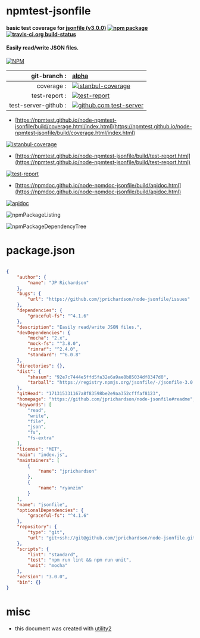 # npmtest-jsonfile

#### basic test coverage for  [jsonfile (v3.0.0)](https://github.com/jprichardson/node-jsonfile#readme)  [![npm package](https://img.shields.io/npm/v/npmtest-jsonfile.svg?style=flat-square)](https://www.npmjs.org/package/npmtest-jsonfile) [![travis-ci.org build-status](https://api.travis-ci.org/npmtest/node-npmtest-jsonfile.svg)](https://travis-ci.org/npmtest/node-npmtest-jsonfile)

#### Easily read/write JSON files.

[![NPM](https://nodei.co/npm/jsonfile.png?downloads=true&downloadRank=true&stars=true)](https://www.npmjs.com/package/jsonfile)

| git-branch : | [alpha](https://github.com/npmtest/node-npmtest-jsonfile/tree/alpha)|
|--:|:--|
| coverage : | [![istanbul-coverage](https://npmtest.github.io/node-npmtest-jsonfile/build/coverage.badge.svg)](https://npmtest.github.io/node-npmtest-jsonfile/build/coverage.html/index.html)|
| test-report : | [![test-report](https://npmtest.github.io/node-npmtest-jsonfile/build/test-report.badge.svg)](https://npmtest.github.io/node-npmtest-jsonfile/build/test-report.html)|
| test-server-github : | [![github.com test-server](https://npmtest.github.io/node-npmtest-jsonfile/GitHub-Mark-32px.png)](https://npmtest.github.io/node-npmtest-jsonfile/build/app/index.html) | | build-artifacts : | [![build-artifacts](https://npmtest.github.io/node-npmtest-jsonfile/glyphicons_144_folder_open.png)](https://github.com/npmtest/node-npmtest-jsonfile/tree/gh-pages/build)|

- [https://npmtest.github.io/node-npmtest-jsonfile/build/coverage.html/index.html](https://npmtest.github.io/node-npmtest-jsonfile/build/coverage.html/index.html)

[![istanbul-coverage](https://npmtest.github.io/node-npmtest-jsonfile/build/screenCapture.buildCi.browser.%252Ftmp%252Fbuild%252Fcoverage.lib.html.png)](https://npmtest.github.io/node-npmtest-jsonfile/build/coverage.html/index.html)

- [https://npmtest.github.io/node-npmtest-jsonfile/build/test-report.html](https://npmtest.github.io/node-npmtest-jsonfile/build/test-report.html)

[![test-report](https://npmtest.github.io/node-npmtest-jsonfile/build/screenCapture.buildCi.browser.%252Ftmp%252Fbuild%252Ftest-report.html.png)](https://npmtest.github.io/node-npmtest-jsonfile/build/test-report.html)

- [https://npmdoc.github.io/node-npmdoc-jsonfile/build/apidoc.html](https://npmdoc.github.io/node-npmdoc-jsonfile/build/apidoc.html)

[![apidoc](https://npmdoc.github.io/node-npmdoc-jsonfile/build/screenCapture.buildCi.browser.%252Ftmp%252Fbuild%252Fapidoc.html.png)](https://npmdoc.github.io/node-npmdoc-jsonfile/build/apidoc.html)

![npmPackageListing](https://npmtest.github.io/node-npmtest-jsonfile/build/screenCapture.npmPackageListing.svg)

![npmPackageDependencyTree](https://npmtest.github.io/node-npmtest-jsonfile/build/screenCapture.npmPackageDependencyTree.svg)



# package.json

```json

{
    "author": {
        "name": "JP Richardson"
    },
    "bugs": {
        "url": "https://github.com/jprichardson/node-jsonfile/issues"
    },
    "dependencies": {
        "graceful-fs": "^4.1.6"
    },
    "description": "Easily read/write JSON files.",
    "devDependencies": {
        "mocha": "2.x",
        "mock-fs": "^3.8.0",
        "rimraf": "^2.4.0",
        "standard": "^6.0.8"
    },
    "directories": {},
    "dist": {
        "shasum": "92e7c7444e5ffd5fa32e6a9ae8b85034df8347d0",
        "tarball": "https://registry.npmjs.org/jsonfile/-/jsonfile-3.0.0.tgz"
    },
    "gitHead": "171315331167a8f83598be2e9aa352cfffaf8123",
    "homepage": "https://github.com/jprichardson/node-jsonfile#readme",
    "keywords": [
        "read",
        "write",
        "file",
        "json",
        "fs",
        "fs-extra"
    ],
    "license": "MIT",
    "main": "index.js",
    "maintainers": [
        {
            "name": "jprichardson"
        },
        {
            "name": "ryanzim"
        }
    ],
    "name": "jsonfile",
    "optionalDependencies": {
        "graceful-fs": "^4.1.6"
    },
    "repository": {
        "type": "git",
        "url": "git+ssh://git@github.com/jprichardson/node-jsonfile.git"
    },
    "scripts": {
        "lint": "standard",
        "test": "npm run lint && npm run unit",
        "unit": "mocha"
    },
    "version": "3.0.0",
    "bin": {}
}
```



# misc
- this document was created with [utility2](https://github.com/kaizhu256/node-utility2)
